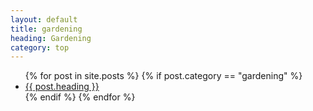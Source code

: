 ```yaml
---
layout: default
title: gardening
heading: Gardening
category: top
---
```

<ul>
{% for post in site.posts %}
{% if post.category == "gardening" %}
  <li><a href="{{ post.url }}">{{ post.heading }}</a></li>
{% endif %}
{% endfor %}
</ul>
